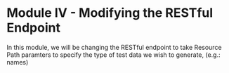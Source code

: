 # Module IV - Modifying the RESTful Endpoint

In this module, we will be changing the RESTful endpoint to take Resource Path paramters to specify the type of test data we wish to generate, \(e.g.: names\)

